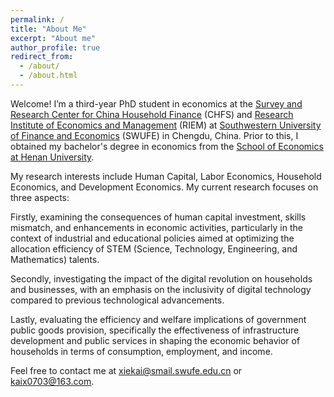 ```yaml
---
permalink: /
title: "About Me"
excerpt: "About me"
author_profile: true
redirect_from: 
  - /about/
  - /about.html
---
```


Welcome! I’m a third-year PhD student in economics at the [Survey and Research Center for China Household Finance](https://chfs.swufe.edu.cn/) (CHFS) and [Research Institute of Economics and Management](https://riem.swufe.edu.cn/) (RIEM) at [Southwestern University of Finance and Economics](https://www.swufe.edu.cn/) (SWUFE) in Chengdu, China. Prior to this, I obtained my bachelor's degree in economics from the [School of Economics at Henan University](http://jjxy.henu.edu.cn/).

My research interests include Human Capital, Labor Economics, Household Economics, and Development Economics. My current research focuses on three aspects: 

Firstly, examining the consequences of human capital investment, skills mismatch, and enhancements in economic activities, particularly in the context of industrial and educational policies aimed at optimizing the allocation efficiency of STEM (Science, Technology, Engineering, and Mathematics) talents. 

Secondly, investigating the impact of the digital revolution on households and businesses, with an emphasis on the inclusivity of digital technology compared to previous technological advancements.

Lastly, evaluating the efficiency and welfare implications of government public goods provision, specifically the effectiveness of infrastructure development and public services in shaping the economic behavior of households in terms of consumption, employment, and income.

Feel free to contact me at xiekai@smail.swufe.edu.cn or kaix0703@163.com.
